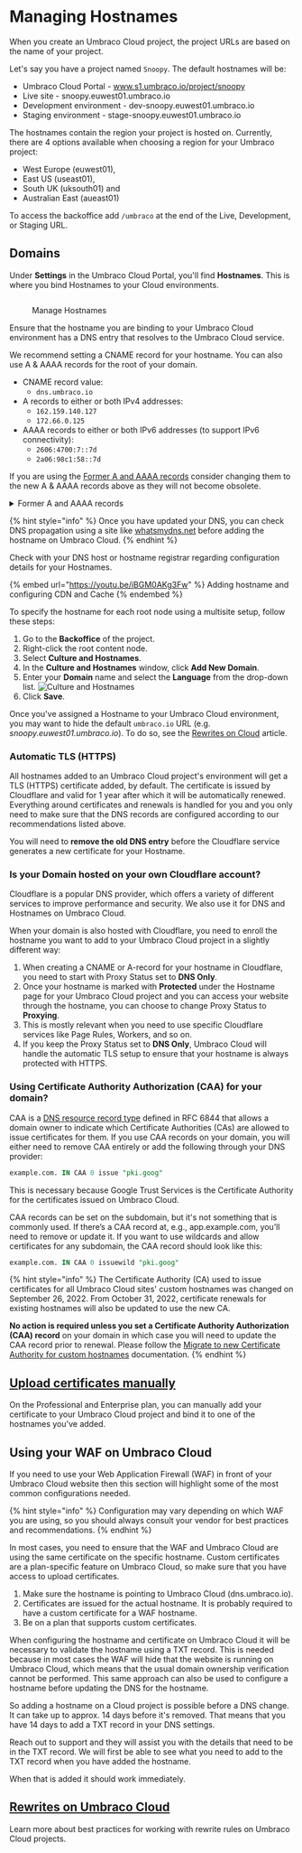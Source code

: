 # Managing Hostnames

When you create an Umbraco Cloud project, the project URLs are based on the name of your project.

Let's say you have a project named `Snoopy`. The default hostnames will be:

* Umbraco Cloud Portal - www.s1.umbraco.io/project/snoopy
* Live site - snoopy.euwest01.umbraco.io
* Development environment - dev-snoopy.euwest01.umbraco.io
* Staging environment - stage-snoopy.euwest01.umbraco.io

The hostnames contain the region your project is hosted on. Currently, there are 4 options available when choosing a region for your Umbraco project:

* West Europe (euwest01),
* East US (useast01),
* South UK (uksouth01) and
* Australian East (aueast01)

To access the backoffice add `/umbraco` at the end of the Live, Development, or Staging URL.

## Domains

Under **Settings** in the Umbraco Cloud Portal, you'll find **Hostnames**. This is where you bind Hostnames to your Cloud environments.

<figure><img src="../../../.gitbook/assets/hostnames-umbraco-cloud.png" alt=""><figcaption><p>Manage Hostnames</p></figcaption></figure>

Ensure that the hostname you are binding to your Umbraco Cloud environment has a DNS entry that resolves to the Umbraco Cloud service.

We recommend setting a CNAME record for your hostname. You can also use A & AAAA records for the root of your domain.

* CNAME record value:
  * `dns.umbraco.io`
* A records to either or both IPv4 addresses:
  * `162.159.140.127`
  * `172.66.0.125`
* AAAA records to either or both IPv6 addresses (to support IPv6 connectivity):
  * `2606:4700:7::7d`
  * `2a06:98c1:58::7d`

If you are using the [Former A and AAAA records](./#former-a-and-aaaa-records) consider changing them to the new A & AAAA records above as they will not become obsolete.

<details>

<summary>Former A and AAAA records</summary>

The following Records will become obsolete in the future. Refrain from using them.

* A Records
  * `104.19.191.28`
  * `104.19.208.28`
  * `104.17.17.9`
  * `104.17.18.9`
* AAAA Records
  * `2606:4700::6813:bf1c`
  * `2606:4700::6813:d01c`
  * `2606:4700::6811:1209`
  * `2606:4700::6811:1109`

</details>

{% hint style="info" %}
Once you have updated your DNS, you can check DNS propagation using a site like [whatsmydns.net](https://www.whatsmydns.net/) before adding the hostname on Umbraco Cloud.
{% endhint %}

Check with your DNS host or hostname registrar regarding configuration details for your Hostnames.

{% embed url="https://youtu.be/iBGM0AKg3Fw" %}
Adding hostname and configuring CDN and Cache
{% endembed %}

To specify the hostname for each root node using a multisite setup, follow these steps:

1. Go to the **Backoffice** of the project.
2. Right-click the root content node.
3. Select **Culture and Hostnames**.
4. In the **Culture and Hostnames** window, click **Add New Domain**.
5. Enter your **Domain** name and select the **Language** from the drop-down list. ![Culture and Hostnames](../../manage-hostnames/images/culture-and-hostnames-v10.png)
6. Click **Save**.

Once you've assigned a Hostname to your Umbraco Cloud environment, you may want to hide the default `umbraco.io` URL (e.g. _snoopy.euwest01.umbraco.io_). To do so, see the [Rewrites on Cloud](rewrites-on-cloud.md#hiding-the-default-umbracoio-url) article.

### Automatic TLS (HTTPS)

All hostnames added to an Umbraco Cloud project's environment will get a TLS (HTTPS) certificate added, by default. The certificate is issued by Cloudflare and valid for 1 year after which it will be automatically renewed. Everything around certificates and renewals is handled for you and you only need to make sure that the DNS records are configured according to our recommendations listed above.

You will need to **remove the old DNS entry** before the Cloudflare service generates a new certificate for your Hostname.

### Is your Domain hosted on your own Cloudflare account?

Cloudflare is a popular DNS provider, which offers a variety of different services to improve performance and security. We also use it for DNS and Hostnames on Umbraco Cloud.

When your domain is also hosted with Cloudflare, you need to enroll the hostname you want to add to your Umbraco Cloud project in a slightly different way:

1. When creating a CNAME or A-record for your hostname in Cloudflare, you need to start with Proxy Status set to **DNS Only**.
2. Once your hostname is marked with **Protected** under the Hostname page for your Umbraco Cloud project and you can access your website through the hostname, you can choose to change Proxy Status to **Proxying**.
3. This is mostly relevant when you need to use specific Cloudflare services like Page Rules, Workers, and so on.
4. If you keep the Proxy Status set to **DNS Only**, Umbraco Cloud will handle the automatic TLS setup to ensure that your hostname is always protected with HTTPS.

### Using Certificate Authority Authorization (CAA) for your domain?

CAA is a [DNS resource record type](https://tools.ietf.org/html/rfc6844) defined in RFC 6844 that allows a domain owner to indicate which Certificate Authorities (CAs) are allowed to issue certificates for them. If you use CAA records on your domain, you will either need to remove CAA entirely or add the following through your DNS provider:

```sql
example.com. IN CAA 0 issue "pki.goog"
```

This is necessary because Google Trust Services is the Certificate Authority for the certificates issued on Umbraco Cloud.

CAA records can be set on the subdomain, but it's not something that is commonly used. If there’s a CAA record at, e.g., app.example.com, you’ll need to remove or update it. If you want to use wildcards and allow certificates for any subdomain, the CAA record should look like this:

```sql
example.com. IN CAA 0 issuewild "pki.goog"
```

{% hint style="info" %}
The Certificate Authority (CA) used to issue certificates for all Umbraco Cloud sites' custom hostnames was changed on September 26, 2022. From October 31, 2022, certificate renewals for existing hostnames will also be updated to use the new CA.

**No action is required unless you set a Certificate Authority Authorization (CAA) record** on your domain in which case you will need to update the CAA record prior to renewal. Please follow the [Migrate to new Certificate Authority for custom hostnames](ca-record-migration.md) documentation.
{% endhint %}

## [Upload certificates manually](security-certificates.md)

On the Professional and Enterprise plan, you can manually add your certificate to your Umbraco Cloud project and bind it to one of the hostnames you've added.

## Using your WAF on Umbraco Cloud

If you need to use your Web Application Firewall (WAF) in front of your Umbraco Cloud website then this section will highlight some of the most common configurations needed.

{% hint style="info" %}
Configuration may vary depending on which WAF you are using, so you should always consult your vendor for best practices and recommendations.
{% endhint %}

In most cases, you need to ensure that the WAF and Umbraco Cloud are using the same certificate on the specific hostname. Custom certificates are a plan-specific feature on Umbraco Cloud, so make sure that you have access to upload certificates.

1. Make sure the hostname is pointing to Umbraco Cloud (dns.umbraco.io).
2. Certificates are issued for the actual hostname. It is probably required to have a custom certificate for a WAF hostname.
3. Be on a plan that supports custom certificates.

When configuring the hostname and certificate on Umbraco Cloud it will be necessary to validate the hostname using a TXT record. This is needed because in most cases the WAF will hide that the website is running on Umbraco Cloud, which means that the usual domain ownership verification cannot be performed. This same approach can also be used to configure a hostname before updating the DNS for the hostname.

So adding a hostname on a Cloud project is possible before a DNS change. It can take up to approx. 14 days before it's removed. That means that you have 14 days to add a TXT record in your DNS settings.

Reach out to support and they will assist you with the details that need to be in the TXT record. We will first be able to see what you need to add to the TXT record when you have added the hostname.

When that is added it should work immediately.

## [Rewrites on Umbraco Cloud](rewrites-on-cloud.md)

Learn more about best practices for working with rewrite rules on Umbraco Cloud projects.
